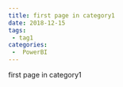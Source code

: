 ```yaml
---
title: first page in category1
date: 2018-12-15
tags:
 - tag1
categories:
 -  PowerBI
---
```


first page in category1
